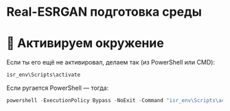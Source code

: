 # Real-ESRGAN подготовка среды

# 🧪 Активируем окружение

Если ты его ещё не активировал, делаем так (из PowerShell или CMD):
```bash
isr_env\Scripts\activate
```
Если ругается PowerShell — тогда:

```powershell
powershell -ExecutionPolicy Bypass -NoExit -Command "isr_env\Scripts\activate"
```

